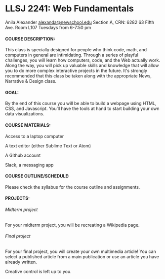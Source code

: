# LLSJ 2241: Web Fundamentals

Anila Alexander 
alexanda@newschool.edu
Section A, CRN: 6282
63 Fifth Ave. Room L107
Tuesdays from 6-7:50 pm

#### COURSE DESCRIPTION: 
This class is specially designed for people who think code, math, and computers in general are intimidating. Through a series of playful challenges, you will learn how computers, code, and the Web actually work. Along the way, you will pick up valuable skills and knowledge that will allow you to do more complex interactive projects in the future. It's strongly recommended that this class be taken along with the appropriate News, Narrative & Design class.

#### GOAL:
By the end of this course you will be able to build a webpage using HTML, CSS, and Javascript. You’ll have the tools at hand to start building your own data visualizations. 

#### COURSE MATERIALS: 
Access to a laptop computer 

A text editor (either Sublime Text or Atom) 

A Github account

Slack, a messaging app

#### COURSE OUTLINE/SCHEDULE: 

Please check the syllabus for the course outline and assignments. 

#### PROJECTS: 

###### Midterm project 

For your midterm project, you will be recreating a Wikipedia page. 

###### Final project

For your final project, you will create your own multimedia article! You can select a published article from a main publication or use an article you have already written. 

Creative control is left up to you. 
